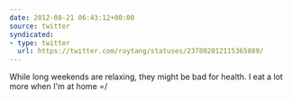 ```yaml
---
date: 2012-08-21 06:43:12+00:00
source: twitter
syndicated:
- type: twitter
  url: https://twitter.com/roytang/statuses/237802012115365889/
---
```


While long weekends are relaxing, they might be bad for health. I eat a lot more when I'm at home =/